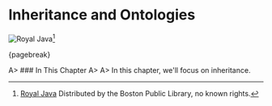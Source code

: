 # Inheritance and Ontologies

![Royal Java](images/8/royal_java.jpg)[^royal_java]

[^royal_java]: [Royal Java](https://www.flickr.com/photos/boston_public_library/8201061722) Distributed by the Boston Public Library, no known rights.

{pagebreak}

A> ### In This Chapter
A>
A> In this chapter, we'll focus on inheritance.
